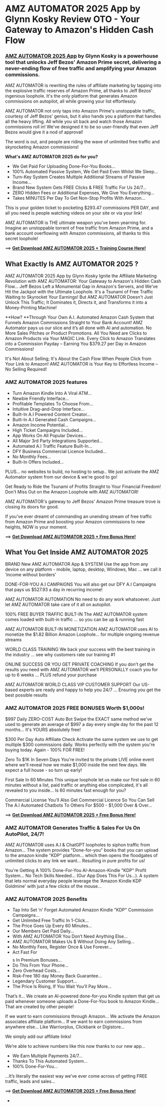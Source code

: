 # AMZ AUTOMATOR 2025 App by Glynn Kosky Review OTO - Your Gateway to Amazon's Hidden Cash Flow

### [AMZ AUTOMATOR 2025 App](https://jvupsell.com/2025/02/amz-automator-2025-app/) by Glynn Kosky is a powerhouse tool that unlocks Jeff Bezos' Amazon Prime secret, delivering a never-ending flow of free traffic and amplifying your Amazon commissions.

AMZ AUTOMATOR is rewriting the rules of affiliate marketing by tapping into the explosive traffic reserves of Amazon Prime, all thanks to Jeff Bezos' ingenious loophole. It's the only platform that generates Amazon commissions on autopilot, all while growing your list effortlessly.

AMZ AUTOMATOR not only taps into Amazon Prime's unstoppable traffic, courtesy of Jeff Bezos' genius, but it also hands you a platform that handles all the heavy lifting.
All while you sit back and watch those Amazon commissions roll in! We've designed it to be so user-friendly that even Jeff Bezos would give it a nod of approval!

The word is out, and people are riding the wave of unlimited free traffic and skyrocketing Amazon commissions!

**What's AMZ AUTOMATOR 2025 do for you?**

- We Get Paid For Uploading Done-For-You Books...
- 100% Automated Passive System, We Get Paid Even Whilst We Sleep...
- Turn-Key System Creates Multiple Additional Streams of Passive Income...
- Brand New System Gets FREE Clicks & FREE Traffic For Us 24/7...
- ZERO Hidden Fees or Additional Expenses, We Give You Everything...
- Takes MINUTES Per Day To Get Non-Stop Profits With Amazon...

This is your golden ticket to pocketing $293.47 commissions PER DAY, and all you need is people watching videos on your site or via your link!

AMZ AUTOMATOR is THE ultimate weapon you've been yearning for.
Imagine an unstoppable torrent of free traffic from Amazon Prime, and a bank account overflowing with Amazon commissions, all thanks to this secret loophole!

==> [**Get Download AMZ AUTOMATOR 2025 + Training Course Here!**](https://warriorplus.com/o2/a/cm4p12/0)

## What Exactly Is AMZ AUTOMATOR 2025 ?

AMZ AUTOMATOR 2025 App by Glynn Kosky Ignite the Affiliate Marketing Revolution with AMZ AUTOMATOR: Your Gateway to Amazon's Hidden Cash Flow...
Jeff Bezos Left a Monumental Gap in Amazon's Servers, and We've Hit the Jackpot with the Ultimate Loophole. It's a Tsunami of Free Traffic Waiting to Skyrocket Your Earnings!
But AMZ AUTOMATOR Doesn't Just Unlock This Traffic; It Dominates it, Directs it, and Transforms it into a Money-Printing Machine!

**How? **Through Your Own A.I. Automated Amazon Cash System that Funnels Amazon Commissions Straight to Your Bank Account! AMZ Automator pays us our slice and it’s all done with AI and automation.
No More Sales Pitches or Product Promotions. All You Need are Clicks to Amazon Products via Your MAGIC Link. Every Click to Amazon Translates into a Commission Payday – Earning You $379.27 per Day in Amazon Commissions!

It's Not About Selling; It's About the Cash Flow When People Click from Your Link to Amazon! AMZ AUTOMATOR is Your Key to Effortless Income – No Selling Required!

### AMZ AUTOMATOR 2025 features

- Turn Amazon Kindle Into A Viral ATM…
- Newbie Friendly Interface…
- Profitable Templates To Choose From…
- Intuitive Drag-and-Drop Interface…
- Built-In A.I Powered Content Creator…
- Built-In A.I Generated Cash Campaigns...
- Amazon Income Potential…
- High Ticket Campaigns Included...
- App Works On All Popular Devices…
- All Major 3rd Party Integrations Supported…
- Automated A.I Traffic Feature Built-In…
- DFY Business Commercial Licence Included…
- No Monthly Fees...
- Built-In Offers Included…

PLUS... no websites to build, no hosting to setup.. We just activate the AMZ Automator system from our device & we're good to go!

Get Ready to Ride the Tsunami of Profits Straight to Your Financial Freedom! Don't Miss Out on the Amazon Loophole with AMZ AUTOMATOR!

AMZ AUTOMATOR's gateway to Jeff Bezos' Amazon Prime treasure trove is closing its doors for good.

If you've ever dreamt of commanding an unending stream of free traffic from Amazon Prime and boosting your Amazon commissions to new heights, NOW is your moment.

==> [**Get Download AMZ AUTOMATOR 2025 + Free Bonus Here!**](https://warriorplus.com/o2/a/cm4p12/0)


## What You Get Inside AMZ AUTOMATOR 2025 

BRAND New AMZ AUTOMATOR App & SYSTEM
Use the app from any device on any platform - mobile, laptop, desktop, Windows, Mac …
we call it ‘income without borders’

DONE-FOR-YOU A.I CAMPAIGNS
You will also get our DFY A.I Campaigns that pays us $527.93 a day in recurring income!

AMZ AUTOMATOR AUTOMATION
No need to do any work whatsoever. Just let AMZ AUTOMATOR take care of it all on autopilot.

100% FREE BUYER TRAFFIC BUILT-IN
The AMZ AUTOMATOR system comes loaded with built-in traffic … so you can be up & running fast

AMZ AUTOMATOR BUILT-IN MONETIZATION
AMZ AUTOMATOR uses AI to monetize the $1.82 Billion Amazon Loophole… for multiple ongoing revenue streams

WORLD CLASS TRAINING
We back your success with the best training in the industry … see why customers rate our training #1

ONLINE SUCCESS OR YOU GET PRIVATE COACHING
If you don’t get the results you need with AMZ AUTOMATOR we’ll PERSONALLY coach you for up to 6 weeks …
PLUS refund your purchase

AMZ AUTOMATOR WORLD CLASS VIP CUSTOMER SUPPORT 
Our US-based experts are ready and happy to help you 24/7 … Ensuring you get the best possible results

### AMZ AUTOMATOR 2025 FREE BONUSES Worth $1,000s!

$997 Daily ZERO-COST Auto Bot
Swipe the EXACT same method we’ve used to generate an average of $997 a day every single day for the past 12 months...
It's YOURS absolutely free!

$300 Per Day Auto Affiliate Check
Activate the same system we use to get multiple $300 commissions daily. Works perfectly with the system you're buying today.
Again - 100% FOR FREE!

Zero To $1K In Seven Days
You're invited to the private LIVE online event where we'll reveal how we make $1,000 inside the next few days.
We expect a full house - so turn up early!

First Sale In 60 Minutes
This unique loophole let us make our first sale in 60 minutes without a list, paid traffic or anything else complicated, it's all revealed to you inside...
Is 60 minutes fast enough for you?

Commercial License 
You'll Also Get Commercial Licence So You Can Sell The A.I Automated Chatbots To Others For $500 - $1,000 Over & Over…


==> [**Get Download AMZ AUTOMATOR 2025 + Free Bonus Here!**](https://warriorplus.com/o2/a/cm4p12/0)



### AMZ AUTOMATOR Generates Traffic & Sales For Us On AutoPilot, 24/7!

AMZ AUTOMATOR uses A.I & ChatGPT loopholes to siphon traffic from Amazon... The system provides "Done-for-you" books that you can upload to the amazon kindle "KDP" platform... which then opens the floodgates of unlimited clicks to any link we want…
Resulting in pure profits for us!

You're Getting A 100% Done-For-You AI-Amazon-Kindle  "KDP" Profit System... No Tech Skills Needed… (Our App Does This For Us…). A system that lets normal everyday people leverage the ‘Amazon Kindle KDP Goldmine' with just a few clicks of the mouse…

### AMZ AUTOMATOR 2025 Benefits

- Tap Into Set ‘n’ Forget Automated Amazon Kindle "KDP" Commission Campaigns...
- Get Unlimited Free Traffic In 1-Click...
- The Price Goes Up Every 60 Minutes...
- Our Members Get Paid Daily...
- With AMZ AUTOMATOR You Don’t Need Anything Else...
- AMZ AUTOMATOR Makes Us $ Without Doing Any Selling...
- No Monthly Fees, Register Once & Use Forever...
- Act Fast For $$$$s In Premium Bonuses...
- Do This From Your Phone...
- Zero Overhead Costs...
- Risk-Free 180 day Money Back Guarantee...
- Legendary Customer Support...
- The Price Is Rising, If You Wait You’ll Pay More...
  
That’s it… We create an AI-powered done-for-you Kindle system that get us paid whenever someone uploads a Done-For-You book to Amazon Kindle...
That are created by other people!

If we want to earn commissions through Amazon... We activate the Amazon associates affiliate platform... 
If we want to earn commissions from anywhere else... Like Warriorplus, Clickbank or Digistore...

We simply add our affiliate links!

We’re able to achieve numbers like this now thanks to our new app…
- We Earn Multiple Payments 24/7…
- Thanks To This Automated System…
- ​100% Done-For-You…

…It’s literally the easiest way we’ve ever come across of getting FREE traffic, leads and sales...

==> [**Get Download AMZ AUTOMATOR 2025 + Free Bonus Here!**](https://warriorplus.com/o2/a/cm4p12/0)


-
